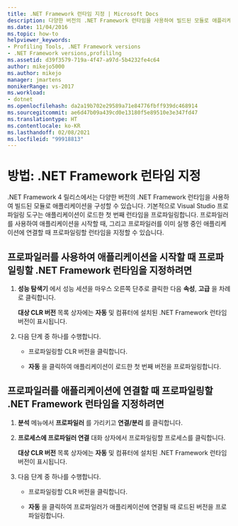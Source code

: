 ```yaml
---
title: .NET Framework 런타임 지정 | Microsoft Docs
description: 다양한 버전의 .NET Framework 런타임을 사용하여 빌드된 모듈로 애플리케이션을 구성하는 방법을 알아봅니다.
ms.date: 11/04/2016
ms.topic: how-to
helpviewer_keywords:
- Profiling Tools, .NET Framework versions
- .NET Framework versions,profililng
ms.assetid: d39f3579-719a-4f47-a97d-5b4232fe4c64
author: mikejo5000
ms.author: mikejo
manager: jmartens
monikerRange: vs-2017
ms.workload:
- dotnet
ms.openlocfilehash: da2a19b702e29589a71e84776fbff939dc468914
ms.sourcegitcommit: ae6d47b09a439cd0e13180f5e89510e3e347fd47
ms.translationtype: HT
ms.contentlocale: ko-KR
ms.lasthandoff: 02/08/2021
ms.locfileid: "99918813"
---
```

# <a name="how-to-specify-the-net-framework-runtime"></a>방법: .NET Framework 런타임 지정

.NET Framework 4 릴리스에서는 다양한 버전의 .NET Framework 런타임을 사용하여 빌드된 모듈로 애플리케이션을 구성할 수 있습니다. 기본적으로 Visual Studio 프로파일링 도구는 애플리케이션이 로드한 첫 번째 런타임을 프로파일링합니다. 프로파일러를 사용하여 애플리케이션을 시작할 때, 그리고 프로파일러를 이미 실행 중인 애플리케이션에 연결할 때 프로파일링할 런타임을 지정할 수 있습니다.

## <a name="to-specify-the-net-framework-run-time-to-profile-when-starting-an-application-with-the-profiler"></a>프로파일러를 사용하여 애플리케이션을 시작할 때 프로파일링할 .NET Framework 런타임을 지정하려면

1. **성능 탐색기** 에서 성능 세션을 마우스 오른쪽 단추로 클릭한 다음 **속성**, **고급** 을 차례로 클릭합니다.

     **대상 CLR 버전** 목록 상자에는 **자동** 및 컴퓨터에 설치된 .NET Framework 런타임 버전이 표시됩니다.

2. 다음 단계 중 하나를 수행합니다.

    - 프로파일링할 CLR 버전을 클릭합니다.

    - **자동** 을 클릭하여 애플리케이션이 로드한 첫 번째 버전을 프로파일링합니다.

## <a name="to-specify-the-net-framework-run-time-to-profile-when-attaching-the-profiler-to-an-application"></a>프로파일러를 애플리케이션에 연결할 때 프로파일링할 .NET Framework 런타임을 지정하려면

1. **분석** 메뉴에서 **프로파일러** 를 가리키고 **연결/분리** 를 클릭합니다.

2. **프로세스에 프로파일러 연결** 대화 상자에서 프로파일링할 프로세스를 클릭합니다.

     **대상 CLR 버전** 목록 상자에는 **자동** 및 컴퓨터에 설치된 .NET Framework 런타임 버전이 표시됩니다.

3. 다음 단계 중 하나를 수행합니다.

    - 프로파일링할 CLR 버전을 클릭합니다.

    - **자동** 을 클릭하여 프로파일러가 애플리케이션에 연결될 때 로드된 버전을 프로파일링합니다.
